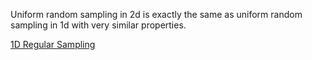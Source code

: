 Uniform random sampling in 2d is exactly the same as uniform random sampling in 1d with very similar properties.

[1D Regular Sampling](../../../_1d/samples/uniform_random/page.md)  